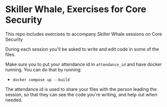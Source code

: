 # Skiller Whale, Exercises for Core Security

This repo includes exercises to accompany Skiller Whale sessions on Core Security

During each session you'll be asked to write and edit code in some of the files.

Make sure you to put your attendance id in `attendance_id` and have docker running. You can do that by running:

* `docker compose up --build`

The attendance id is used to share your files with the person leading the session, so that they can see the code you're writing, and help out when needed.
